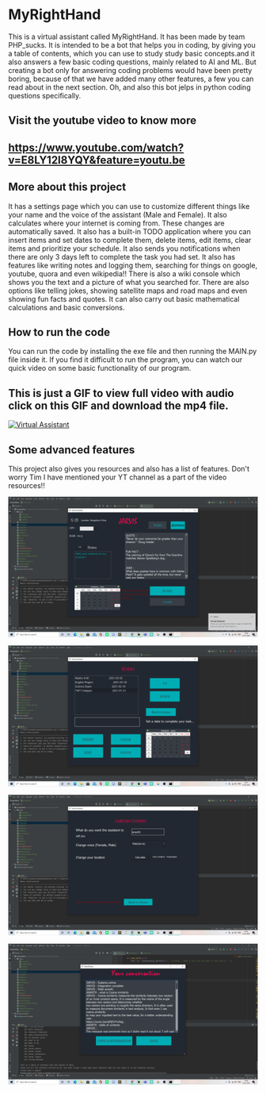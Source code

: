 # MyRightHand

 This is a virtual assistant called MyRightHand. It has been made by team PHP_sucks. It is intended to be a bot that helps you in coding, by giving you a table of contents, which you can use to study study basic concepts.and it also answers a few basic coding questions, mainly related to AI and ML. But creating a bot only for answering coding problems would have been pretty boring, because of that we have added many other features, a few you can read about in the next section. Oh, and also this bot jelps in python coding questions specifically.

## Visit the youtube video to know more
## https://www.youtube.com/watch?v=E8LY12I8YQY&feature=youtu.be

## More about this project

 It has a settings page which you can use to customize different things like your name and the voice of the assistant (Male and Female). It also calculates where your internet is coming from. These changes are automatically saved. It also has a built-in TODO application where you can insert items and set dates to complete them, delete items, edit items, clear items and prioritize your schedule. It also sends you notifications when there are only 3 days left to complete the task you had set. It also has features like writing notes and logging them, searching for things on google, youtube, quora and even wikipedia!! There is also a wiki console which shows you the text and a picture of what you searched for.
 There are also options like telling jokes, showing satellite maps and road maps and even showing fun facts and quotes. It can also carry out basic mathematical calculations and basic conversions.

## How to run the code
You can run the code by installing the exe file and then running the MAIN.py file inside it. If you find it difficult to run the program, you can watch our quick video on some basic functionality of our program.

## This is just a GIF to view full video with audio click on this GIF and download the mp4 file.

[![Virtual Assistant](MAIN.gif)](TWT_codejam.mp4)

## Some advanced features

This project also gives you resources and also has a list of features. Don't worry Tim I have mentioned your YT channel as a part of the video resources!!

![](main_screen.png)


![](Todo_image.png)


![](Settings_image.png)

![](convo.png)
